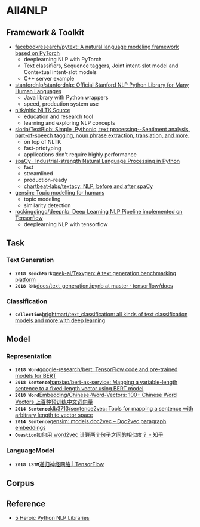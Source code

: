 # All4NLP

## Framework & Toolkit

- [facebookresearch/pytext: A natural language modeling framework based on PyTorch](https://github.com/facebookresearch/pytext)
  - deeplearning NLP with PyTorch
  - Text classifiers, Sequence taggers, Joint intent-slot model and Contextual intent-slot models
  - C++ server example
- [stanfordnlp/stanfordnlp: Official Stanford NLP Python Library for Many Human Languages](https://github.com/stanfordnlp/stanfordnlp)
    - Java library with Python wrappers
    - speed, prodcution system use
- [nltk/nltk: NLTK Source](https://github.com/nltk/nltk)
    - education and research tool
    - learning and exploring NLP concepts
- [sloria/TextBlob: Simple, Pythonic, text processing--Sentiment analysis, part-of-speech tagging, noun phrase extraction, translation, and more.](https://github.com/sloria/textblob)
    - on top of NLTK
    - fast-prtotyping
    - applications don't require highly performance
- [spaCy · Industrial-strength Natural Language Processing in Python](https://spacy.io/)
    - fast
    - streamlined
    - production-ready
    - [chartbeat-labs/textacy: NLP, before and after spaCy](https://github.com/chartbeat-labs/textacy)
- [gensim: Topic modelling for humans](https://radimrehurek.com/gensim/)
    - topic modeling
    - similarity detection
- [rockingdingo/deepnlp: Deep Learning NLP Pipeline implemented on Tensorflow](https://github.com/rockingdingo/deepnlp)
    - deeplearning NLP with tensorflow

## Task

### Text Generation

- **`2018 BenchMark`**[geek-ai/Texygen: A text generation benchmarking platform](https://github.com/geek-ai/Texygen)
- **`2018 RNN`**[docs/text_generation.ipynb at master · tensorflow/docs](https://github.com/tensorflow/docs/blob/master/site/en/tutorials/sequences/text_generation.ipynb)

### Classification

- **`Collection`**[brightmart/text_classification: all kinds of text classification models and more with deep learning](https://github.com/brightmart/text_classification)

## Model

### Representation

- **`2018 Word`**[google-research/bert: TensorFlow code and pre-trained models for BERT](https://github.com/google-research/bert)
- **`2018 Sentence`**[hanxiao/bert-as-service: Mapping a variable-length sentence to a fixed-length vector using BERT model](https://github.com/hanxiao/bert-as-service)
- **`2018 Word`**[Embedding/Chinese-Word-Vectors: 100+ Chinese Word Vectors 上百种预训练中文词向量](https://github.com/Embedding/Chinese-Word-Vectors)
- **`2014 Sentence`**[klb3713/sentence2vec: Tools for mapping a sentence with arbitrary length to vector space](https://github.com/klb3713/sentence2vec)
- **`2014 Sentence`**[gensim: models.doc2vec – Doc2vec paragraph embeddings](https://radimrehurek.com/gensim/models/doc2vec.html)
- **`Question`**[如何用 word2vec 计算两个句子之间的相似度？ - 知乎](https://www.zhihu.com/question/29978268)

### LanguageModel

- **`2018 LSTM`**[递归神经网络  |  TensorFlow](https://www.tensorflow.org/tutorials/sequences/recurrent#language_modeling)

## Corpus









## Reference

- [5 Heroic Python NLP Libraries](https://elitedatascience.com/python-nlp-libraries)